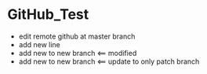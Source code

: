 # GitHub_Test
- edit remote github at master branch
- add new line
- add new to new branch  <== modified
- add new to new branch  <== update to only patch branch
